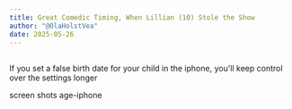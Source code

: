 ```yaml
---
title: Great Comedic Timing, When Lillian (10) Stole the Show
author: "@OlaHolstVea"
date: 2025-05-26
---
```



##

If you set a false birth date for your child in the iphone, you'll keep control over the settings longer

screen shots
age-iphone